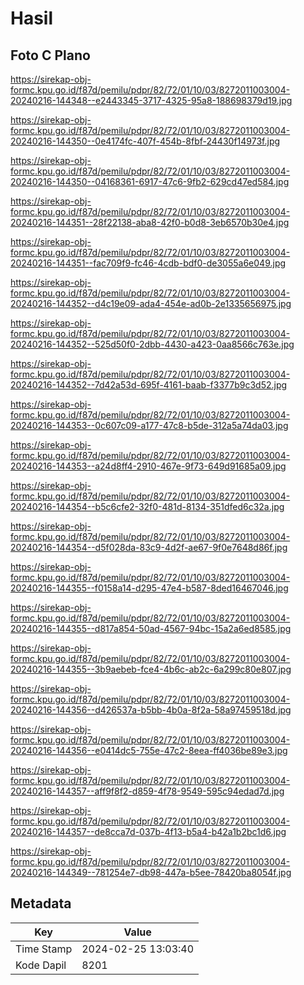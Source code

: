 # Hasil

## Foto C Plano

https://sirekap-obj-formc.kpu.go.id/f87d/pemilu/pdpr/82/72/01/10/03/8272011003004-20240216-144348--e2443345-3717-4325-95a8-188698379d19.jpg

https://sirekap-obj-formc.kpu.go.id/f87d/pemilu/pdpr/82/72/01/10/03/8272011003004-20240216-144350--0e4174fc-407f-454b-8fbf-24430f14973f.jpg

https://sirekap-obj-formc.kpu.go.id/f87d/pemilu/pdpr/82/72/01/10/03/8272011003004-20240216-144350--04168361-6917-47c6-9fb2-629cd47ed584.jpg

https://sirekap-obj-formc.kpu.go.id/f87d/pemilu/pdpr/82/72/01/10/03/8272011003004-20240216-144351--28f22138-aba8-42f0-b0d8-3eb6570b30e4.jpg

https://sirekap-obj-formc.kpu.go.id/f87d/pemilu/pdpr/82/72/01/10/03/8272011003004-20240216-144351--fac709f9-fc46-4cdb-bdf0-de3055a6e049.jpg

https://sirekap-obj-formc.kpu.go.id/f87d/pemilu/pdpr/82/72/01/10/03/8272011003004-20240216-144352--d4c19e09-ada4-454e-ad0b-2e1335656975.jpg

https://sirekap-obj-formc.kpu.go.id/f87d/pemilu/pdpr/82/72/01/10/03/8272011003004-20240216-144352--525d50f0-2dbb-4430-a423-0aa8566c763e.jpg

https://sirekap-obj-formc.kpu.go.id/f87d/pemilu/pdpr/82/72/01/10/03/8272011003004-20240216-144352--7d42a53d-695f-4161-baab-f3377b9c3d52.jpg

https://sirekap-obj-formc.kpu.go.id/f87d/pemilu/pdpr/82/72/01/10/03/8272011003004-20240216-144353--0c607c09-a177-47c8-b5de-312a5a74da03.jpg

https://sirekap-obj-formc.kpu.go.id/f87d/pemilu/pdpr/82/72/01/10/03/8272011003004-20240216-144353--a24d8ff4-2910-467e-9f73-649d91685a09.jpg

https://sirekap-obj-formc.kpu.go.id/f87d/pemilu/pdpr/82/72/01/10/03/8272011003004-20240216-144354--b5c6cfe2-32f0-481d-8134-351dfed6c32a.jpg

https://sirekap-obj-formc.kpu.go.id/f87d/pemilu/pdpr/82/72/01/10/03/8272011003004-20240216-144354--d5f028da-83c9-4d2f-ae67-9f0e7648d86f.jpg

https://sirekap-obj-formc.kpu.go.id/f87d/pemilu/pdpr/82/72/01/10/03/8272011003004-20240216-144355--f0158a14-d295-47e4-b587-8ded16467046.jpg

https://sirekap-obj-formc.kpu.go.id/f87d/pemilu/pdpr/82/72/01/10/03/8272011003004-20240216-144355--d817a854-50ad-4567-94bc-15a2a6ed8585.jpg

https://sirekap-obj-formc.kpu.go.id/f87d/pemilu/pdpr/82/72/01/10/03/8272011003004-20240216-144355--3b9aebeb-fce4-4b6c-ab2c-6a299c80e807.jpg

https://sirekap-obj-formc.kpu.go.id/f87d/pemilu/pdpr/82/72/01/10/03/8272011003004-20240216-144356--d426537a-b5bb-4b0a-8f2a-58a97459518d.jpg

https://sirekap-obj-formc.kpu.go.id/f87d/pemilu/pdpr/82/72/01/10/03/8272011003004-20240216-144356--e0414dc5-755e-47c2-8eea-ff4036be89e3.jpg

https://sirekap-obj-formc.kpu.go.id/f87d/pemilu/pdpr/82/72/01/10/03/8272011003004-20240216-144357--aff9f8f2-d859-4f78-9549-595c94edad7d.jpg

https://sirekap-obj-formc.kpu.go.id/f87d/pemilu/pdpr/82/72/01/10/03/8272011003004-20240216-144357--de8cca7d-037b-4f13-b5a4-b42a1b2bc1d6.jpg

https://sirekap-obj-formc.kpu.go.id/f87d/pemilu/pdpr/82/72/01/10/03/8272011003004-20240216-144349--781254e7-db98-447a-b5ee-78420ba8054f.jpg


## Metadata

| Key        | Value               |
| ---------- | ------------------- |
| Time Stamp | 2024-02-25 13:03:40 |
| Kode Dapil | 8201                |



